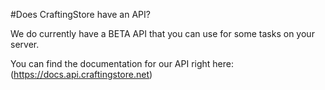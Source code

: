 #Does CraftingStore have an API?

We do currently have a BETA API that you can use for some tasks on your server.

You can find the documentation for our API right here: (https://docs.api.craftingstore.net)